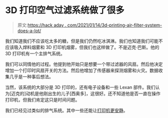 # 3D 打印空气过滤系统做了很多

> 原文:[https://hack aday . com/2021/01/14/3d-printing-air-filter-system-does-a-lot/](https://hackaday.com/2021/01/14/3d-printing-air-filter-system-does-a-lot/)

我们知道我们不应该吃太多的糖，但是我们仍然吃冰淇淋。我们也知道我们可能不应该吸入焊料烟雾和 3D 打印机烟雾，但我们也这样做了。不是迈克·巴斯。他的 3D 打印机有一个主排气系统。

我们可以同情他的过程。他提到他开始只是想要一个带过滤器的风扇。然后他决定增加一个打印时风扇开关的方法。然后他增加了传感器来探测烟雾和火灾。数据收集几乎是一种事后想法。

当然，该系统的大部分是 3D 打印的，还有电子设备和一些 Lexan 部件。我们认为[迈克的]动机是他刚出生的儿子[西奥多]，这很好。还不知道他是否一直在操作打印机，但我们肯定这只是时间问题。

我们已经见过类似的排气系统。其中一些还能让[打印机更安静](https://hackaday.com/2016/08/02/3d-printer-enclosure-is-pleasant-on-the-eyes-and-ears/)。